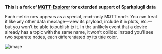 **This is a fork of [MQTT-Explorer](https://github.com/thomasnordquist/MQTT-Explorer) for extended support of SparkplugB data**

Each metric now appears as a special, read-only MQTT node. You can treat it like any other data message—view its payload, include it in plots, etc.—but you won’t be able to publish to it. In the unlikely event that a device already has a topic with the same name, it won’t collide: instead you’ll see two separate nodes, each differentiated by its title color.

![image](https://github.com/user-attachments/assets/d7180b5e-ed47-47d2-a405-34aa9618a919)

